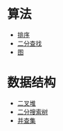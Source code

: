# 算法

- <a href="排序/index.md">排序</a>
- <a href="二分查找.md">二分查找</a>
- <a href="图/index.md">图</a>

# 数据结构

- <a href="二叉堆/index.md">二叉堆</a>
- <a href="二分搜索树.md">二分搜索树</a>
- <a href="并查集.md">并查集</a>
